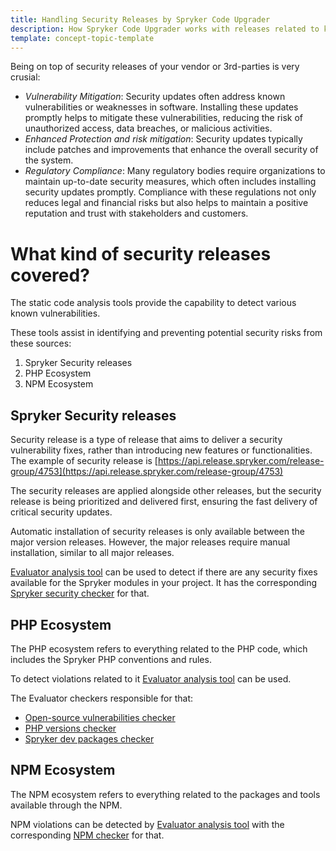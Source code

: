 ```yaml
---
title: Handling Security Releases by Spryker Code Upgrader
description: How Spryker Code Upgrader works with releases related to known security vulnerabilities
template: concept-topic-template
---
```


Being on top of security releases of your vendor or 3rd-parties is very crusial:
* *Vulnerability Mitigation*: Security updates often address known vulnerabilities or weaknesses in software. Installing these updates promptly helps to mitigate these vulnerabilities, reducing the risk of unauthorized access, data breaches, or malicious activities.
* *Enhanced Protection and risk mitigation*: Security updates typically include patches and improvements that enhance the overall security of the system.
* *Regulatory Compliance*: Many regulatory bodies require organizations to maintain up-to-date security measures, which often includes installing security updates promptly. Compliance with these regulations not only reduces legal and financial risks but also helps to maintain a positive reputation and trust with stakeholders and customers.

# What kind of security releases covered?

The static code analysis tools provide the capability to detect various known vulnerabilities.

These tools assist in identifying and preventing potential security risks from these sources:
1. Spryker Security releases
2. PHP Ecosystem
3. NPM Ecosystem

## Spryker Security releases

Security release is a type of release that aims to deliver a security vulnerability fixes, rather than introducing new features or functionalities.
The example of security release is [https://api.release.spryker.com/release-group/4753](https://api.release.spryker.com/release-group/4753)

The security releases are applied alongside other releases, but the security release is being prioritized and delivered first, ensuring the fast delivery of critical security updates.

Automatic installation of security releases is only available between the major version releases. However, the major releases require manual installation, similar to all major releases.

[Evaluator analysis tool](/docs/scos/dev/guidelines/keeping-a-project-upgradable/run-the-evaluator-tool.html) can be used to detect if there are any security fixes available for the Spryker modules in your project.
It has the corresponding [Spryker security checker](docs/scos/dev/guidelines/keeping-a-project-upgradable/upgradability-guidelines/spryker-security-checker.md) for that.

## PHP Ecosystem
The PHP ecosystem refers to everything related to the PHP code, which includes the Spryker PHP conventions and rules.

To detect violations related to it [Evaluator analysis tool](/docs/scos/dev/guidelines/keeping-a-project-upgradable/run-the-evaluator-tool.html) can be used.

The Evaluator checkers responsible for that:
- [Open-source vulnerabilities checker](/docs/scos/dev/guidelines/keeping-a-project-upgradable/upgradability-guidelines/open-source-vulnerabilities.html)
- [PHP versions checker](/docs/scos/dev/guidelines/keeping-a-project-upgradable/upgradability-guidelines/php-version.html)
- [Spryker dev packages checker](/docs/scos/dev/guidelines/keeping-a-project-upgradable/upgradability-guidelines/spryker-dev-packages-checker.html)

## NPM Ecosystem
The NPM ecosystem refers to everything related to the packages and tools available through the NPM.

NPM violations can be detected by [Evaluator analysis tool](/docs/scos/dev/guidelines/keeping-a-project-upgradable/run-the-evaluator-tool.html) with the corresponding [NPM checker](/docs/scos/dev/guidelines/keeping-a-project-upgradable/upgradability-guidelines/npm-checker.html) for that.
